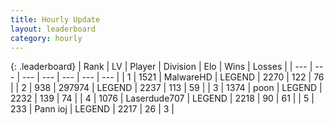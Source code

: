 ```yaml
---
title: Hourly Update
layout: leaderboard
category: hourly
---
```


{: .leaderboard}
| Rank | LV | Player | Division | Elo | Wins | Losses |
| --- | --- | --- | --- | --- | --- | --- |
| <span data-change="0">1</span> | 1521 | <span title="ID: 261794">MalwareHD</span> | LEGEND | <span data-change="0">2270</span> | <span data-change="0">122</span> | <span data-change="0">76</span> |
| <span data-change="1">2</span> | 938 | <span title="ID: 544038">297974</span> | LEGEND | <span data-change="0">2237</span> | <span data-change="0">113</span> | <span data-change="0">59</span> |
| <span data-change="-1">3</span> | 1374 | <span title="ID: 540690">poon</span> | LEGEND | <span data-change="-12">2232</span> | <span data-change="3">139</span> | <span data-change="3">74</span> |
| <span data-change="0">4</span> | 1076 | <span title="ID: 372321">Laserdude707</span> | LEGEND | <span data-change="0">2218</span> | <span data-change="0">90</span> | <span data-change="0">61</span> |
| <span data-change="0">5</span> | 233 | <span title="ID: 540693">Pann ioj</span> | LEGEND | <span data-change="0">2217</span> | <span data-change="0">26</span> | <span data-change="0">3</span> |